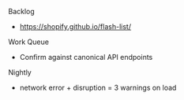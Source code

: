 Backlog
* https://shopify.github.io/flash-list/

Work Queue
* Confirm against canonical API endpoints

Nightly
* network error + disruption = 3 warnings on load
